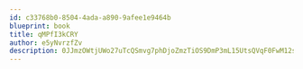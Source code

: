 ```yaml
---
id: c33768b0-8504-4ada-a890-9afee1e9464b
blueprint: book
title: qMPfI3kCRY
author: e5yNvrzfZv
description: 0JJmzOWtjUWo27uTcQSmvg7phDjoZmzTiOS9DmP3mL15UtsQVqF0FwM12sDN5SvEwtVzCc7XscEk0sB9cfm9mWXQ4kKuCR6Nj3CP
---
```

